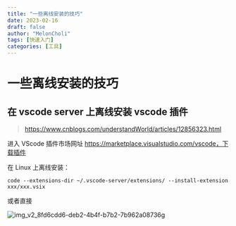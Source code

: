 ```yaml
---
title: "一些离线安装的技巧"
date: 2023-02-16
draft: false
author: "MelonCholi"
tags: [快速入门]
categories: [工具]
---
```


# 一些离线安装的技巧

## 在 vscode server 上离线安装 vscode 插件

> https://www.cnblogs.com/understandWorld/articles/12856323.html

进入 VScode 插件市场网址 https://marketplace.visualstudio.com/vscode，下载插件

在 Linux 上离线安装：

```shell
code --extensions-dir ~/.vscode-server/extensions/ --install-extension  xxx/xxx.vsix
```

或者直接

![img_v2_8fd6cdd6-deb2-4b4f-b7b2-7b962a08736g](C:\Users\sunty\AppData\Roaming\LarkShell\sdk_storage\8163c2337515ab02e6da4630e20f66d4\resources\images\img_v2_8fd6cdd6-deb2-4b4f-b7b2-7b962a08736g.jpg)